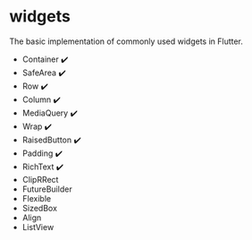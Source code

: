 # widgets
The basic implementation of commonly used widgets in Flutter.

* Container :heavy_check_mark:
* SafeArea :heavy_check_mark:
* Row :heavy_check_mark:
* Column :heavy_check_mark:
* MediaQuery :heavy_check_mark:
* Wrap :heavy_check_mark:
* RaisedButton :heavy_check_mark:
* Padding :heavy_check_mark:
* RichText :heavy_check_mark:
* ClipRRect
* FutureBuilder
* Flexible
* SizedBox
* Align
* ListView
